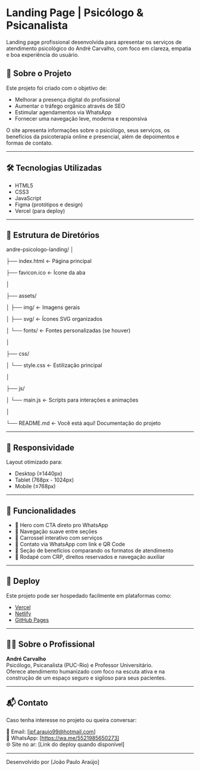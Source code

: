 # Landing Page | Psicólogo & Psicanalista

Landing page profissional desenvolvida para apresentar os serviços de atendimento psicológico do André Carvalho, com foco em clareza, empatia e boa experiência do usuário.

## 🧠 Sobre o Projeto

Este projeto foi criado com o objetivo de:
- Melhorar a presença digital do profissional
- Aumentar o tráfego orgânico através de SEO
- Estimular agendamentos via WhatsApp
- Fornecer uma navegação leve, moderna e responsiva

O site apresenta informações sobre o psicólogo, seus serviços, os benefícios da psicoterapia online e presencial, além de depoimentos e formas de contato.

---

## 🛠️ Tecnologias Utilizadas

- HTML5  
- CSS3  
- JavaScript  
- Figma (protótipos e design)
- Vercel (para deploy)

---

## 📁 Estrutura de Diretórios

andre-psicologo-landing/
│

├── index.html ← Página principal

├── favicon.ico ← Ícone da aba

│

├── assets/

│ ├── img/ ← Imagens gerais

│ ├── svg/ ← Ícones SVG organizados

│ └── fonts/ ← Fontes personalizadas (se houver)

│

├── css/

│ └── style.css ← Estilização principal

│

├── js/

│ └── main.js ← Scripts para interações e animações

│

└── README.md ← Você está aqui! Documentação do projeto

---

## 📱 Responsividade

Layout otimizado para:
- Desktop (≥1440px)
- Tablet (768px - 1024px)
- Mobile (≤768px)

---

## 📌 Funcionalidades

- 🎯 Hero com CTA direto pro WhatsApp
- 🧭 Navegação suave entre seções
- 🧩 Carrossel interativo com serviços
- 📱 Contato via WhatsApp com link e QR Code
- 🌱 Seção de benefícios comparando os formatos de atendimento
- 📌 Rodapé com CRP, direitos reservados e navegação auxiliar

---

## 🚀 Deploy

Este projeto pode ser hospedado facilmente em plataformas como:
- [Vercel](https://vercel.com/)
- [Netlify](https://www.netlify.com/)
- [GitHub Pages](https://pages.github.com/)

---

## 👨‍⚕️ Sobre o Profissional

**André Carvalho**  
Psicólogo, Psicanalista (PUC-Rio) e Professor Universitário.  
Oferece atendimento humanizado com foco na escuta ativa e na construção de um espaço seguro e sigiloso para seus pacientes.

---

## 📬 Contato

Caso tenha interesse no projeto ou queira conversar:

📧 Email: [jpf.araujo99@hotmail.com]  
📱 WhatsApp: [https://wa.me/5521985650273]  
🌐 Site no ar: [Link do deploy quando disponível]

---

Desenvolvido por [João Paulo Araújo]
